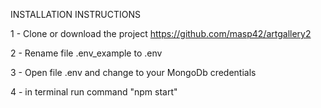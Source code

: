 INSTALLATION INSTRUCTIONS

1 - Clone or download the project https://github.com/masp42/artgallery2

2 - Rename file .env_example to .env

3 - Open file .env and change to your MongoDb credentials

4 - in terminal run command "npm start"
